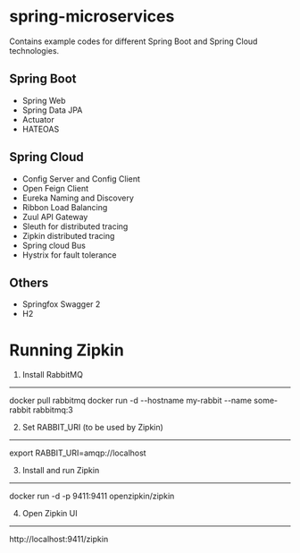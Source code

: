 # spring-microservices

Contains example codes for different Spring Boot and Spring Cloud technologies.

Spring Boot
-----------
- Spring Web
- Spring Data JPA
- Actuator
- HATEOAS

Spring Cloud
---------------
- Config Server and Config Client
- Open Feign Client
- Eureka Naming and Discovery
- Ribbon Load Balancing
- Zuul API Gateway
- Sleuth for distributed tracing
- Zipkin distributed tracing
- Spring cloud Bus
- Hystrix for fault tolerance

Others
----------------
- Springfox Swagger 2
- H2


Running Zipkin
===================
1. Install RabbitMQ
----------------------
docker pull rabbitmq
docker run -d --hostname my-rabbit --name some-rabbit rabbitmq:3

2. Set RABBIT_URI (to be used by Zipkin)
---------------------------------
export RABBIT_URI=amqp://localhost

3. Install and run Zipkin
----------------------
docker run -d -p 9411:9411 openzipkin/zipkin

4. Open Zipkin UI
--------------------
http://localhost:9411/zipkin


